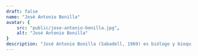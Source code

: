 ```yaml
---
draft: false
name: "José Antonio Bonilla"
avatar: {
    src: "public/jose-antonio-bonilla.jpg",
    alt: "José Antonio Bonilla"
}
description: "José Antonio Bonilla (Sabadell, 1969) es biólogo y bioquímico de formación, pero domador de historias por pura adicción. Ha publicado 14 novelas y algún que otro ensayo, y no tiene pinta de querer parar. En su vitrina guarda premios de terror, ciencia ficción y novela negra, además de recibir un buen número de menciones honoríficas: Domingo Santos, UPC… Ha participado en festivales y eventos como las Hispacon, Eurosteamcon, Golem Fest, el 42… El steampunk le gusta tanto que montó un universo de engranajes y vapor con Pétalos de acero (2016), Sombras de metal (2018) y El aliento de Brahma (2019), se atrevió a mezclar los maquis con el terror en el Valle de Arán en Once días de octubre (2019), y hasta sacó del archivo al verdadero Sherlock Holmes español en su Elemental, Fernández-Luna (2022). En 2024 dio el salto a la literatura infantil/juvenil steampunk con Felicity Storm. El corazón del relojero. Spoiler: todavía le quedan mundos por conquistar."
---
```

